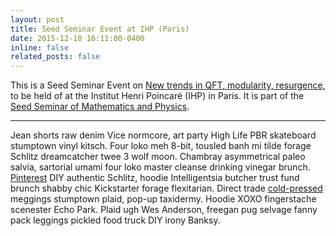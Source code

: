 ```yaml
---
layout: post
title: Seed Seminar Event at IHP (Paris)
date: 2015-12-18 16:11:00-0400
inline: false
related_posts: false
---
```


This is a Seed Seminar Event on  [New trends in QFT, modularity, resurgence](https://seedseminar.apps.math.cnrs.fr), to be held of  at the Institut Henri Poincaré (IHP) in Paris. It is part of the [Seed Seminar of Mathematics and Physics](https://seedseminar.apps.math.cnrs.fr).

---

Jean shorts raw denim Vice normcore, art party High Life PBR skateboard stumptown vinyl kitsch. Four loko meh 8-bit, tousled banh mi tilde forage Schlitz dreamcatcher twee 3 wolf moon. Chambray asymmetrical paleo salvia, sartorial umami four loko master cleanse drinking vinegar brunch. <a href="https://www.pinterest.com">Pinterest</a> DIY authentic Schlitz, hoodie Intelligentsia butcher trust fund brunch shabby chic Kickstarter forage flexitarian. Direct trade <a href="https://en.wikipedia.org/wiki/Cold-pressed_juice">cold-pressed</a> meggings stumptown plaid, pop-up taxidermy. Hoodie XOXO fingerstache scenester Echo Park. Plaid ugh Wes Anderson, freegan pug selvage fanny pack leggings pickled food truck DIY irony Banksy.



